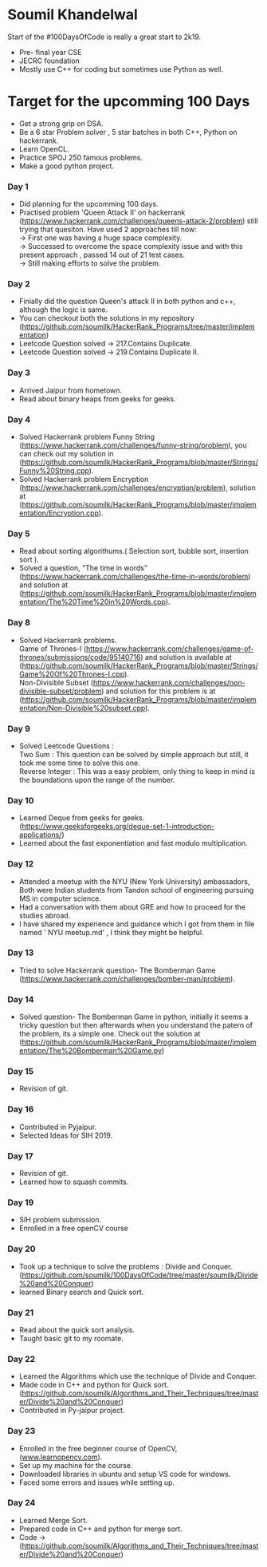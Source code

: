 # Soumil Khandelwal
Start of the #100DaysOfCode is really a great start to 2k19.
* Pre- final year CSE 
* JECRC foundation
* Mostly use C++ for coding but sometimes use Python as well.

# Target for the upcomming 100 Days
  * Get a strong grip on DSA.
  * Be a 6 star Problem solver , 5 star batches in both C++, Python on hackerrank.
  * Learn OpenCL.
  * Practice SPOJ 250 famous problems.
  * Make a good python project.
  
### Day 1
  * Did planning for the upcomming 100 days.
  * Practised problem 'Queen Attack II' on hackerrank (https://www.hackerrank.com/challenges/queens-attack-2/problem)
    still trying that quesiton. Have used 2 approaches till now:<br>
        -> First one was having a huge space complexity.<br>
        -> Successed to overcome the space complexity issue and with this present approach , passed 14 out of 21 test cases.<br>
        -> Still making efforts to solve the problem.
        
### Day 2
  * Finially did the question Queen's attack II in both python and c++, although the logic is same.
  * You can checkout both the solutions in my repository (https://github.com/soumilk/HackerRank_Programs/tree/master/implementation)
  * Leetcode Question solved -> 217.Contains Duplicate.
  * Leetcode Question solved -> 219.Contains Duplicate II.
  
### Day 3 
  * Arrived Jaipur from hometown.
  * Read about binary heaps from geeks for geeks.

### Day 4
  * Solved Hackerrank problem Funny String (https://www.hackerrank.com/challenges/funny-string/problem), you can check out my solution in (https://github.com/soumilk/HackerRank_Programs/blob/master/Strings/Funny%20String.cpp).
  * Solved Hackerrank problem Encryption (https://www.hackerrank.com/challenges/encryption/problem), solution at (https://github.com/soumilk/HackerRank_Programs/blob/master/implementation/Encryption.cpp).

### Day 5
  * Read about sorting algorithums.( Selection sort, bubble sort, insertion sort ).
  * Solved a question, "The time in words" (https://www.hackerrank.com/challenges/the-time-in-words/problem) and solution at (https://github.com/soumilk/HackerRank_Programs/blob/master/implementation/The%20Time%20in%20Words.cpp).
  
### Day 8
  * Solved Hackerrank problems. <br>
    Game of Thrones-I (https://www.hackerrank.com/challenges/game-of-thrones/submissions/code/95140716) and solution is available at (https://github.com/soumilk/HackerRank_Programs/blob/master/Strings/Game%20Of%20Thrones-I.cpp).<br>
    Non-Divisible Subset (https://www.hackerrank.com/challenges/non-divisible-subset/problem) and solution for this problem is at (https://github.com/soumilk/HackerRank_Programs/blob/master/implementation/Non-Divisible%20subset.cpp).
    
### Day 9
   * Solved Leetcode Questions :<br>
     Two Sum : This question can be solved by simple approach but still, it took me some time to solve this one.<br>
     Reverse Integer : This was a easy problem, only thing to keep in mind is the boundations upon the range of the number.<br> 


### Day 10
   * Learned Deque from geeks for geeks. (https://www.geeksforgeeks.org/deque-set-1-introduction-applications/) 
   * Learned about the fast exponentiation and fast modulo multiplication.
   
### Day 12 
   * Attended a meetup with the NYU (New York University) ambassadors, Both were Indian students from Tandon school of engineering pursuing MS 
   in computer science.<br>
   * Had a conversation with them about GRE and how to proceed for the studies abroad.
   * I have shared my experience and guidance which I got from them in file named ' NYU meetup.md' , I think they might be helpful.

### Day 13
   * Tried to solve Hackerrank question- The Bomberman Game (https://www.hackerrank.com/challenges/bomber-man/problem).

### Day 14 
   * Solved question- The Bomberman Game in python, initially it seems a tricky question but then afterwards when you understand the patern of the problem, its a simple one. Check out the solution at (https://github.com/soumilk/HackerRank_Programs/blob/master/implementation/The%20Bomberman%20Game.py) 

### Day 15
   * Revision of git.
   
### Day 16 
   * Contributed in Pyjaipur.
   * Selected Ideas for SIH 2019.
   
### Day 17
   * Revision of git. 
   * Learned how to squash commits.

### Day 19
   * SIH problem submission. 
   * Enrolled in a free openCV course 
  
### Day 20
   * Took up a technique to solve the problems : Divide and Conquer.(https://github.com/soumilk/100DaysOfCode/tree/master/soumilk/Divide%20and%20Conquer)
   * learned Binary search and Quick sort.
   
### Day 21
   * Read about the quick sort analysis.
   * Taught basic git to my roomate.
   
### Day 22
   * Learned the Algorithms which use the technique of Divide and Conquer.
   * Made code in C++ and python for Quick sort.(https://github.com/soumilk/Algorithms_and_Their_Techniques/tree/master/Divide%20and%20Conquer) 
   * Contributed in Py-jaipur project. 
   
### Day 23
   * Enrolled in the free beginner course of OpenCV, (www.learnopencv.com).
   * Set up my machine for the course.
   * Downloaded libraries in ubuntu and setup VS code for windows.
   * Faced some errors and issues while setting up.
   
### Day 24
   * Learned Merge Sort.
   * Prepared code in C++ and python for merge sort.
   * Code -> (https://github.com/soumilk/Algorithms_and_Their_Techniques/tree/master/Divide%20and%20Conquer)
   
   
   


